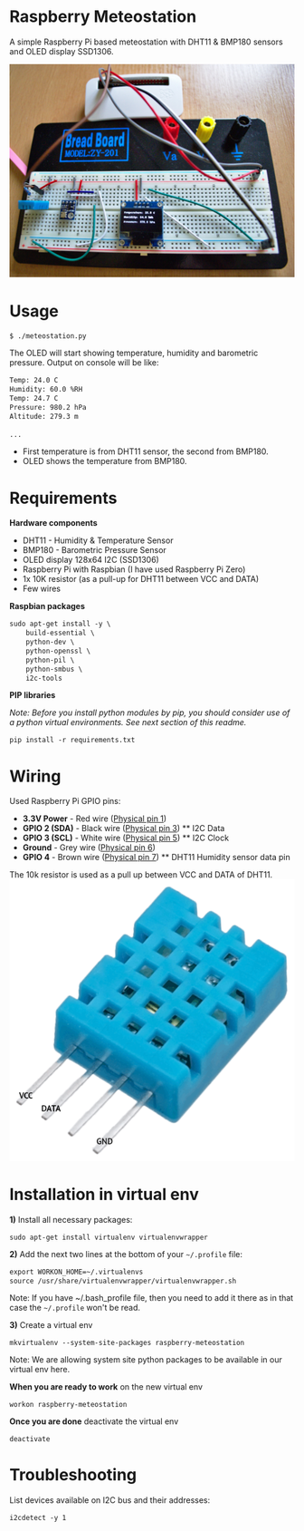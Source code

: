 Raspberry Meteostation
======================

A simple Raspberry Pi based meteostation with DHT11 & BMP180 sensors
and OLED display SSD1306.

![Photo](doc/photo.jpg)

Usage
=====

    $ ./meteostation.py

The OLED will start showing temperature, humidity and barometric pressure.
Output on console will be like:

    Temp: 24.0 C
    Humidity: 60.0 %RH
    Temp: 24.7 C
    Pressure: 980.2 hPa
    Altitude: 279.3 m

    ...

* First temperature is from DHT11 sensor, the second from BMP180.
* OLED shows the temperature from BMP180.


Requirements
============

**Hardware components**

* DHT11 - Humidity & Temperature Sensor
* BMP180 - Barometric Pressure Sensor
* OLED display 128x64 I2C (SSD1306)
* Raspberry Pi with Raspbian (I have used Raspberry Pi Zero)
* 1x 10K resistor (as a pull-up for DHT11 between VCC and DATA)
* Few wires

**Raspbian packages**

    sudo apt-get install -y \
        build-essential \
        python-dev \
        python-openssl \
        python-pil \
        python-smbus \
        i2c-tools

**PIP libraries**

*Note: Before you install python modules by pip, you should consider
use of a python virtual environments. See next section of this readme.*

    pip install -r requirements.txt


Wiring
======

Used Raspberry Pi GPIO pins:

* **3.3V Power** - Red wire ([Physical pin 1](https://pinout.xyz/pinout/pin1_3v3_power#))
* **GPIO 2 (SDA)** - Black wire ([Physical pin 3](https://pinout.xyz/pinout/pin3_gpio2#))
** I2C Data
* **GPIO 3 (SCL)** - White wire ([Physical pin 5](https://pinout.xyz/pinout/pin5_gpio3#))
** I2C Clock
* **Ground** - Grey wire ([Physical pin 6](https://pinout.xyz/pinout/ground#))
* **GPIO 4** - Brown wire ([Physical pin 7](https://pinout.xyz/pinout/pin7_gpio4#))
** DHT11 Humidity sensor data pin

The 10k resistor is used as a pull up between VCC and DATA of DHT11.
![DHT11 schema](doc/DHT11.png)


Installation in virtual env
===========================

**1)** Install all necessary packages:

    sudo apt-get install virtualenv virtualenvwrapper

**2)** Add the next two lines at the bottom of your ``~/.profile`` file:

    export WORKON_HOME=~/.virtualenvs
    source /usr/share/virtualenvwrapper/virtualenvwrapper.sh

Note: If you have ~/.bash_profile file, then you need to add it there
as in that case the ``~/.profile`` won't be read.

**3)** Create a virtual env

    mkvirtualenv --system-site-packages raspberry-meteostation

Note: We are allowing system site python packages to be available in our
virtual env here.

**When you are ready to work** on the new virtual env

    workon raspberry-meteostation

**Once you are done** deactivate the virtual env

    deactivate


Troubleshooting
===============

List devices available on I2C bus and their addresses:

    i2cdetect -y 1

